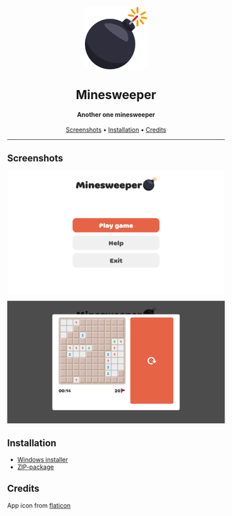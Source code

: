 <p align="center"><img src="assets/icon.png" width="144"></p> 
<h1 align="center"><b>Minesweeper</b></h1>
<h4 align="center">Another one minesweeper</h4>

<p align="center"><a href="#screenshots">Screenshots</a> &bull; <a href="#installation">Installation</a> &bull; <a href="#credits">Credits</a></p>
<hr>

## Screenshots

<p align="center"><img src="assets/screenshot1.png" width="700"></p>
<p align="center"><img src="assets/screenshot2.png" width="700"></p>

## Installation

* <a href="https://github.com/pink-eye/Minesweeper/releases/download/v1.0.0/setup_minesweeper-1.0.0.exe" alt="link to exe file">Windows installer</a>
* <a href="https://github.com/pink-eye/Minesweeper/releases/download/v1.0.0/minesweeper-1.0.0.zip" alt="link to exe file">ZIP-package</a>

## Credits

App icon from <a href="flaticon.com" alt="link to flaticon">flaticon</a>
